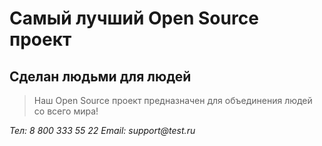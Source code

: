 ﻿# Самый лучший Open Source проект

## Сделан людьми для людей

> Наш Open Source проект предназначен для объединения людей со всего мира!

_Тел: 8 800 333 55 22_
_Email: support@test.ru_

